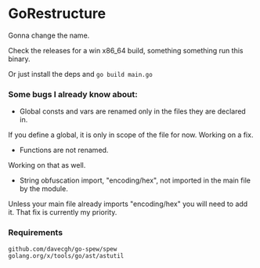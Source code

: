 # GoRestructure

Gonna change the name.

Check the releases for a win x86_64 build, something something run this binary.

Or just install the deps and `go build main.go`

### Some bugs I already know about:

* Global consts and vars are renamed only in the files they are declared in.

If you define a global, it is only in scope of the file for now. Working on a fix.

* Functions are not renamed.

Working on that as well.

* String obfuscation import, "encoding/hex", not imported in the main file by the module.

Unless your main file already imports "encoding/hex" you will need to add it. That fix is currently my priority.

### Requirements

```$xslt
github.com/davecgh/go-spew/spew
golang.org/x/tools/go/ast/astutil
```